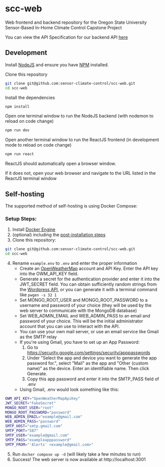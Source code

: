 # scc-web
Web frontend and backend repository for the Oregon State University Sensor-Based In-Home Climate Control Capstone Project

You can view the API Specification for our backend API [here](https://osuscc-api.zimmerman.dev/docs/)

## Development

Install [NodeJS](https://nodejs.org/en/download/) and ensure you have [NPM](https://docs.npmjs.com/downloading-and-installing-node-js-and-npm) installed.

Clone this repository
```bash
git clone git@github.com:sensor-climate-control/scc-web.git
cd scc-web
```
Install the dependencies
```bash
npm install
```
Open one terminal window to run the NodeJS backend (with nodemon to reload on code change)
```bash
npm run dev
```
Open another terminal window to run the ReactJS frontend (in development mode to reload on code change)
```bash
npm run react
```
ReactJS should automatically open a browser window.

If it does not, open your web browser and navigate to the URL listed in the ReactJS terminal window

## Self-hosting

The supported method of self-hosting is using Docker Compose:

### Setup Steps:
1. Install [Docker Engine](https://docs.docker.com/engine/install/)
2. (optional) including the [post-installation steps](https://docs.docker.com/engine/install/linux-postinstall/)
3. Clone this repository:
```bash
git clone git@github.com:sensor-climate-control/scc-web.git
cd scc-web
```
4. Rename `example.env` to `.env` and enter the proper information
    - Create an [OpenWeatherMap](https://openweathermap.org/api) account and API Key. Enter the API key into the OWM_API_KEY field.
    - Generate a secret for the authentication provider and enter it into the JWT_SECRET field. You can obtain sufficiently random strings from the [Wordpress API](https://api.wordpress.org/secret-key/1.1/salt/), or you can generate it with a terminal command like `pwgen -s 32 1`
    - Set MONGO_ROOT_USER and MONGO_ROOT_PASSWORD to a username and password of your choice (they will be used by the web server to communicate with the MongoDB database)
    - Set WEB_ADMIN_EMAIL and WEB_ADMIN_PASS to an email and password of your choice. This will be the initial administrator account that you can use to interact with the API.
    - You can use your own mail server, or use an email service like Gmail as the SMTP relay
    - If you're using Gmail, you have to set up an App Password:
        1. Go to https://security.google.com/settings/security/apppasswords
        2. Under "Select the app and device you want to generate the app password for.", select "Mail" as the app and "Other (custom name)" as the device. Enter an identifiable name. Then click Generate.
        3. Copy this app password and enter it into the SMTP_PASS field of .env
    - Using Gmail, .env would look something like this:
```bash
OWM_API_KEY="OpenWeatherMapApiKey"
JWT_SECRET="FakeSecret"
MONGO_ROOT_USER="root"
MONGO_ROOT_PASSWORD="password"
WEB_ADMIN_EMAIL="example@gmail.com"
WEB_ADMIN_PASS="password"
SMTP_HOST="smtp.gmail.com"
SMTP_PORT="587"
SMTP_USER="example@gmail.com"
SMTP_PASS="exampleapppassword"
SMTP_FROM="'Alerts' <example@gmail.com>"
```
5. Run `docker compose up -d`  (will likely take a few minutes to run)
6. Success! The web server is now available at http://localhost:3001
